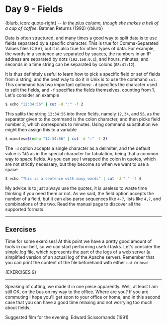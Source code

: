 # Day 9 - Fields

{blurb, icon: quote-right}
-- _In the plus column, though she makes a hell of a cup of coffee._
Batman Returns (1992)
{/blurb}

Data is often structured, and many times a good way to split data is to use fields separated by a specific character. This is true for Comma-Separated Values files (CSV), but it is also true for other types of data. For example, the words in a sentence are separated by spaces, the numbers in an IP address are separated by dots (`192.168.0.1`), and hours, minutes, and seconds in a time string can be separated by colons (`08:41:12`).

It is thus definitely useful to learn how to pick a specific field or set of fields from a string, and the best way to do it in Unix is to use the command `cut`. This command has two important options: `-d` specifies the character used to split the fields, and `-f` specifies the fields themselves, counting from 1. Let's consider an example

``` sh
$ echo "12:34:56" | cut -d ":" -f 2
```

This splits the string `12:34:56` into three fields, namely `12`, `34`, and `56`, as the separator given to the command is the colon character, and then picks field number 2, which corresponds to minutes. Using command substitution we might then assign this to a variable

``` sh
$ minutes=$(echo "12:34:56" | cut -d ":" -f 2)
```

The `-d` option accepts a single character as a delimiter, and the default value is `TAB` as in the special character for tabulation, being that a common way to space fields. As you can see I wrapped the colon in quotes, which are not strictly necessary, but they become so when we want to use a space

``` sh
$ echo "This is a sentence with many words" | cut -d " " -f 4
```

My advice is to just always use the quotes, it is useless to waste time thinking if you need them or not. As we said, the field option accepts the number of a field, but it can also parse sequences  like `4-7`, lists like `4,7`, and combinations of the two. Read the manual page to discover all the supported formats.

* * *

## Exercises

Time for some exercises! At this point we have a pretty good amount of tools in our belt, so we can start performing useful tasks. Let's consider the simple.log file, which represents the part of the logs of a web server (a simplified version of an actual log of the Apache server). Remember that you can print the content of the file beforehand with either `cat` or `head`

{EXERCISES 9}

* * *

Speaking of cutting, we made it in one piece apparently. Well, at least I am still OK, on the bus on my way to the office. Where are you? If you are commuting I hope you'll get soon to your office or home, and in this second case that you can have a good time relaxing and not worrying too much about fields.

Suggested film for the evening: Edward Scissorhands (1991)